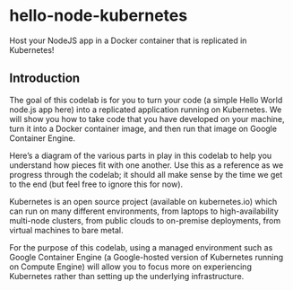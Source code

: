 # hello-node-kubernetes
Host your NodeJS app in a Docker container that is replicated in Kubernetes!

## Introduction

The goal of this codelab is for you to turn your code (a simple Hello World node.js app here) into a replicated
application running on Kubernetes. We will show you how to take code that you have developed on your machine, 
turn it into a Docker container image, and then run that image on Google Container Engine.

Here’s a diagram of the various parts in play in this codelab to help you understand how pieces fit with one another. 
Use this as a reference as we progress through the codelab; it should all make sense by the time we get to the end 
(but feel free to ignore this for now).



Kubernetes is an open source project (available on kubernetes.io) which can run on many different environments, 
from laptops to high-availability multi-node clusters, from public clouds to on-premise deployments, from virtual machines 
to bare metal.

For the purpose of this codelab, using a managed environment such as Google Container Engine (a Google-hosted version of 
Kubernetes running on Compute Engine) will allow you to focus more on experiencing Kubernetes rather than setting up the 
underlying infrastructure.
